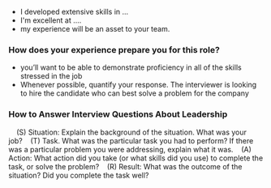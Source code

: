* I developed extensive skills in ... 
* I'm excellent at ....
* my experience will be an asset to your team.

### How does your experience prepare you for this role?


* you’ll want to be able to demonstrate proficiency in all of the skills stressed in the job 
* Whenever possible, quantify your response. The interviewer is looking to hire the candidate who can best solve a problem for the company


### How to Answer Interview Questions About Leadership

    (S) Situation: Explain the background of the situation. What was your job?    (T) Task. What was the particular task you had to perform? If there was a particular problem you were addressing, explain what it was.    (A) Action: What action did you take (or what skills did you use) to complete the task, or solve the problem?    (R) Result: What was the outcome of the situation? Did you complete the task well?
